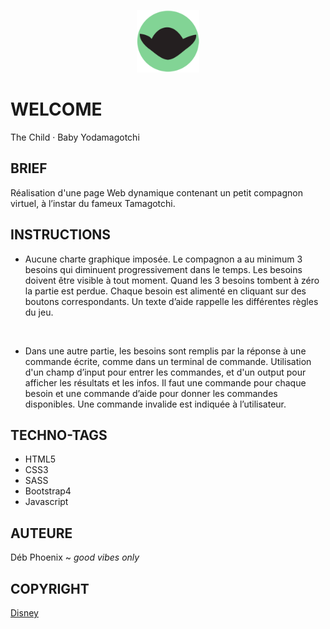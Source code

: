<p align="center">
<img width="100" height="100" src="assets/images/fav.png">
</p>

# WELCOME
The Child · Baby Yodamagotchi
<br/>

## BRIEF
Réalisation d'une page Web dynamique contenant un petit compagnon virtuel, à l’instar du fameux Tamagotchi.
<br/>

## INSTRUCTIONS
- Aucune charte graphique imposée.
Le compagnon a au minimum 3 besoins qui diminuent progressivement dans le temps. Les besoins doivent être visible à tout moment.
Quand les 3 besoins tombent à zéro la partie est perdue.
Chaque besoin est alimenté en cliquant sur des boutons correspondants.
Un texte d’aide rappelle les différentes règles du jeu.
<br/>

- Dans une autre partie, les besoins sont remplis par la réponse à une commande écrite, comme dans un terminal de commande.
Utilisation d'un champ d’input pour entrer les commandes, et d'un output pour afficher les résultats et les infos.
Il faut une commande pour chaque besoin et une commande d’aide pour donner les commandes disponibles. Une commande invalide est indiquée à l’utilisateur.

## TECHNO-TAGS
- HTML5
- CSS3
- SASS
- Bootstrap4
- Javascript

## AUTEURE
Déb Phoenix ~ *good vibes only*
<br/>

## COPYRIGHT
[Disney](https://disney.com)